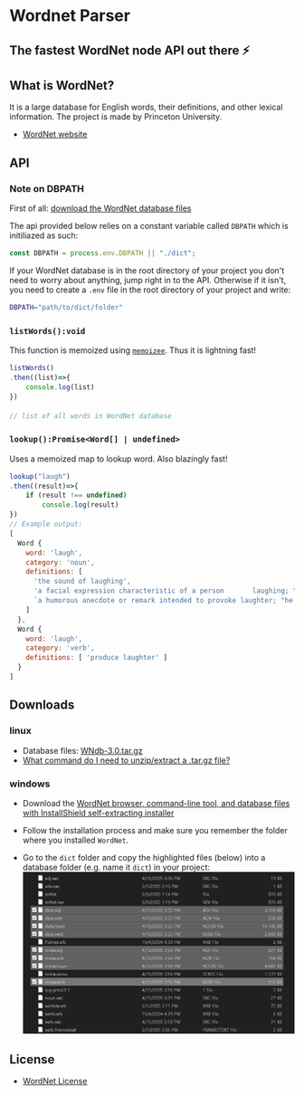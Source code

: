 # Wordnet Parser

## The fastest WordNet node API out there ⚡

## What is WordNet?
It is a large database for English words, their definitions, and other lexical information. The project is made by Princeton University.

- [WordNet website](https://wordnet.princeton.edu/)

## API
### Note on DBPATH
First of all: [download the WordNet database files](#downloads)

The api provided below relies on a constant variable called `DBPATH` which is initiliazed as such:
```js
const DBPATH = process.env.DBPATH || "./dict";
```
If your WordNet database is in the root directory of your project you don't need to worry about anything, jump right in to the API. Otherwise if it isn't, you need to create a `.env` file in the root directory of your project and write:
```sh
DBPATH="path/to/dict/folder"
```
### `listWords():void`
This function is memoized using [`memoizee`](https://www.npmjs.com/package/memoizee). Thus it is lightning fast!
```js
listWords()
.then((list)=>{
    console.log(list)
})

// list of all words in WordNet database
```
### `lookup():Promise<Word[] | undefined>`
Uses a memoized map to lookup word. Also blazingly fast!
```js
lookup("laugh")
.then((result)=>{
    if (result !== undefined)
        console.log(result)
})
// Example output:
[
  Word {
    word: 'laugh',
    category: 'noun',
    definitions: [
      'the sound of laughing',
      'a facial expression characteristic of a person       laughing; "his face wrinkled in a silent laugh of derision"',
      `a humorous anecdote or remark intended to provoke laughter; "he told a very funny joke"; "he knows a million gags"; "thanks for the laugh"; "he laughed unpleasantly at his own jest"; "even a schoolboy's jape is supposed to have some ascertainable point"`
    ]
  },
  Word {
    word: 'laugh',
    category: 'verb',
    definitions: [ 'produce laughter' ]
  }
]
```
## Downloads
### linux 
- Database files: [WNdb-3.0.tar.gz](https://wordnetcode.princeton.edu/3.0/WNdb-3.0.tar.gz)
- [What command do I need to unzip/extract a .tar.gz file?](https://askubuntu.com/a/25348)

### windows 
- Download the [WordNet browser, command-line tool, and database files with InstallShield self-extracting installer](https://wordnetcode.princeton.edu/2.1/WordNet-2.1.exe)

- Follow the installation process and make sure you remember the folder where you installed `WordNet`.

- Go to the `dict` folder and copy the highlighted files (below) into a database folder (e.g. name it `dict`) in your project:
![](./assets/windowswordnet.png)

## License
- [WordNet License](https://wordnet.princeton.edu/license-and-commercial-use)